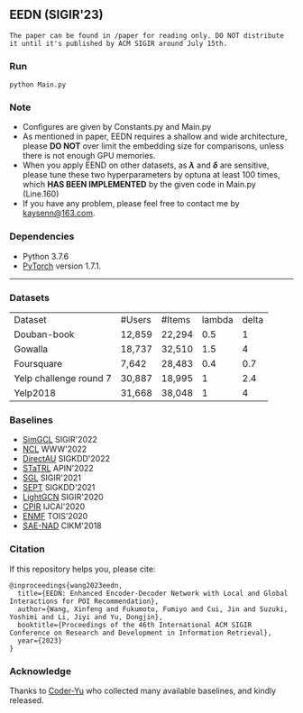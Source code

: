 ## EEDN (SIGIR'23) 
	The paper can be found in /paper for reading only. DO NOT distribute it until it's published by ACM SIGIR around July 15th.

### Run
	python Main.py

### Note
* Configures are given by Constants.py and Main.py
* As mentioned in paper, EEDN requires a shallow and wide architecture, please **DO NOT** over limit the embedding size for comparisons, unless there is not enough GPU memories.
* When you apply EEND on other datasets, as **$\lambda$** and **$\delta$** are sensitive, please tune these two hyperparameters by optuna at least 100 times, which **HAS BEEN IMPLEMENTED** by the given code in Main.py (Line.160)
* If you have any problem, please feel free to contact me by kaysenn@163.com.

### Dependencies
* Python 3.7.6
* [PyTorch](https://pytorch.org/) version 1.7.1.
___

### Datasets
<table>
	<tr> <td> Dataset</td> <td> #Users</td> <td> #Items</td> <td> lambda</td> <td> delta </td> </tr>
	<tr> <td> Douban-book</td> <td> 12,859</td> <td> 22,294</td> <td> 0.5</td> <td> 1 </td> </tr>
	<tr> <td> Gowalla</td> <td> 18,737</td> <td> 32,510</td> <td> 1.5 </td> <td> 4 </td> </tr>
	<tr> <td> Foursquare</td> <td> 7,642</td> <td> 28,483</td> <td> 0.4</td> <td> 0.7 </td></tr>
	<tr> <td> Yelp challenge round 7</td> <td> 30,887</td> <td> 18,995</td> <td> 1</td> <td> 2.4 </td></tr>
	<tr> <td> Yelp2018</td> <td> 31,668</td> <td> 38,048</td> <td> 1</td> <td> 4 </td></tr>
</table>


### Baselines
* [SimGCL](https://github.com/Coder-Yu/QRec) SIGIR'2022
* [NCL](https://github.com/RUCAIBox/NCL) WWW'2022
* [DirectAU](https://github.com/THUwangcy/DirectAU) SIGKDD'2022
* [STaTRL](https://github.com/WangXFng/STaTRL) APIN'2022
* [SGL](https://github.com/wujcan/SGL-TensorFlow) SIGIR'2021
* [SEPT](https://github.com/Coder-Yu/QRec) SIGKDD'2021
* [LightGCN](https://github.com/gusye1234/LightGCN-PyTorch) SIGIR'2020
* [CPIR](https://repository.kaust.edu.sa/bitstream/handle/10754/667564/Conference%20Paperfile1.pdf?sequence=1) IJCAI'2020
* [ENMF](https://github.com/chenchongthu/ENMF) TOIS'2020
* [SAE-NAD](https://github.com/allenjack/SAE-NAD) CIKM'2018

### Citation
If this repository helps you, please cite:

	@inproceedings{wang2023eedn,
	  title={EEDN: Enhanced Encoder-Decoder Network with Local and Global Interactions for POI Recommendation},
	  author={Wang, Xinfeng and Fukumoto, Fumiyo and Cui, Jin and Suzuki, Yoshimi and Li, Jiyi and Yu, Dongjin},
	  booktitle={Proceedings of the 46th International ACM SIGIR Conference on Research and Development in Information Retrieval},
	  year={2023}
	}

### Acknowledge
Thanks to [Coder-Yu](https://github.com/Coder-Yu/SELFRec) who collected many available baselines, and kindly released.
